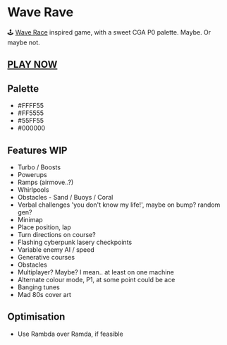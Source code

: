 # Wave Rave

🕹 [Wave Race](https://en.wikipedia.org/wiki/Wave_Race) inspired game, with a sweet CGA P0 palette. Maybe. Or maybe not.

## [PLAY NOW](https://wave-rave.netlify.app/)

## Palette

- #FFFF55
- #FF5555
- #55FF55
- #000000

## Features WIP

- Turbo / Boosts
- Powerups
- Ramps (airmove..?)
- Whirlpools
- Obstacles - Sand / Buoys / Coral
- Verbal challenges 'you don't know my life!', maybe on bump? random gen?
- Minimap
- Place position, lap
- Turn directions on course?
- Flashing cyberpunk lasery checkpoints
- Variable enemy AI / speed
- Generative courses
- Obstacles
- Multiplayer? Maybe? I mean.. at least on one machine
- Alternate colour mode, P1, at some point could be ace
- Banging tunes
- Mad 80s cover art

## Optimisation

- Use Rambda over Ramda, if feasible
